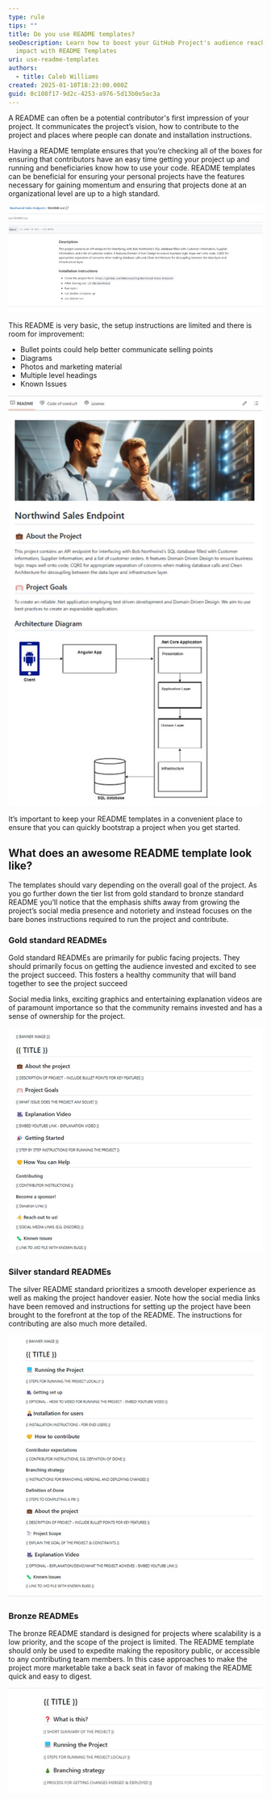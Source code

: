 ```yaml
---
type: rule
tips: ""
title: Do you use README templates?
seoDescription: Learn how to boost your GitHub Project's audience reach and
  impact with README Templates
uri: use-readme-templates
authors:
  - title: Caleb Williams
created: 2025-01-10T18:23:00.000Z
guid: 0c108f17-9d2c-4253-a976-5d13b0e5ac3a
---
```

A README can often be a potential contributor's first impression of your project. It communicates the project’s vision, how to contribute to the project and places where people can donate and installation instructions.

<!--endintro-->

Having a README template ensures that you’re checking all of the boxes for ensuring that contributors have an easy time getting your project up and running and beneficiaries know how to use your code.
README templates can be beneficial for ensuring your personal projects have the features necessary for gaining momentum and ensuring that projects done at an organizational level are up to a high standard.

![Figure: ❌ Bad example - README created without a template](bad-readme.jpg)

This README is very basic, the setup instructions are limited and there is room for improvement:

* Bullet points could help better communicate selling points
* Diagrams
* Photos and marketing material
* Multiple level headings
* Known Issues

![Figure: Good example - The ReadMe above clearly outlines the goals of the project and provides new developers with enough context to get started](good-readme.jpg)

It’s important to keep your README templates in a convenient place to ensure that you can quickly bootstrap a project when you get started.

## What does an awesome README template look like?

The templates should vary depending on the overall goal of the project. As you go further down the tier list from gold standard to bronze standard README  you’ll notice that the emphasis shifts away from growing the project’s social media presence and notoriety and instead focuses on the bare bones instructions required to run the project and contribute.

### Gold standard READMEs

Gold standard READMEs are primarily for public facing projects. They should primarily focus on getting the audience invested and excited to see the project succeed. This fosters a healthy community that will band together to see the project succeed

Social media links, exciting graphics and entertaining explanation videos are of paramount importance so that the community remains invested and has a sense of ownership for the project.

![Figure: A Gold standard README template](gold-standard-readme.jpg)

### Silver standard READMEs

The silver README standard prioritizes a smooth developer experience as well as making the project handover easier. Note how the social media links have been removed and instructions for setting up the project have been brought to the forefront at the top of the README. The instructions for contributing are also much more detailed.

![Figure: A Silver standard README](silver-standard-readme.jpg)

### Bronze READMEs

The bronze README standard is designed for projects where scalability is a low priority, and the scope of the project is limited. The README template should only be used to expedite making the repository public, or accessible to any contributing team members. In this case approaches to make the project more marketable take a back seat in favor of making the README quick and easy to digest.



![Figure: A Bronze standard README](bronze-standard-readme.jpg)
